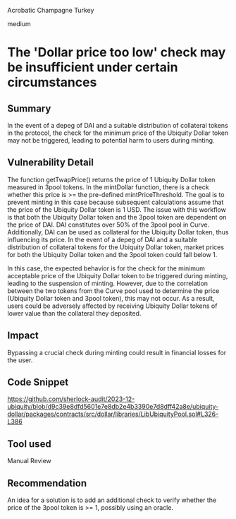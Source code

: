 Acrobatic Champagne Turkey

medium

# The 'Dollar price too low' check may be insufficient under certain circumstances

## Summary

In the event of a depeg of DAI and a suitable distribution of collateral tokens in the protocol, the check for the minimum price of the Ubiquity Dollar token may not be triggered, leading to potential harm to users during minting.

## Vulnerability Detail

The function getTwapPrice() returns the price of 1 Ubiquity Dollar token measured in 3pool tokens. In the mintDollar function, there is a check whether this price is >= the pre-defined mintPriceThreshold. The goal is to prevent minting in this case because subsequent calculations assume that the price of the Ubiquity Dollar token is 1 USD. The issue with this workflow is that both the Ubiquity Dollar token and the 3pool token are dependent on the price of DAI. DAI constitutes over 50% of the 3pool pool in Curve. Additionally, DAI can be used as collateral for the Ubiquity Dollar token, thus influencing its price. In the event of a depeg of DAI and a suitable distribution of collateral tokens for the Ubiquity Dollar token, market prices for both the Ubiquity Dollar token and the 3pool token could fall below 1.

In this case, the expected behavior is for the check for the minimum acceptable price of the Ubiquity Dollar token to be triggered during minting, leading to the suspension of minting. However, due to the correlation between the two tokens from the Curve pool used to determine the price (Ubiquity Dollar token and 3pool token), this may not occur. As a result, users could be adversely affected by receiving Ubiquity Dollar tokens of lower value than the collateral they deposited.

## Impact

Bypassing a crucial check during minting could result in financial losses for the user.

## Code Snippet

https://github.com/sherlock-audit/2023-12-ubiquity/blob/d9c39e8dfd5601e7e8db2e4b3390e7d8dff42a8e/ubiquity-dollar/packages/contracts/src/dollar/libraries/LibUbiquityPool.sol#L326-L386

## Tool used

Manual Review

## Recommendation

An idea for a solution is to add an additional check to verify whether the price of the 3pool token is >= 1, possibly using an oracle.
 